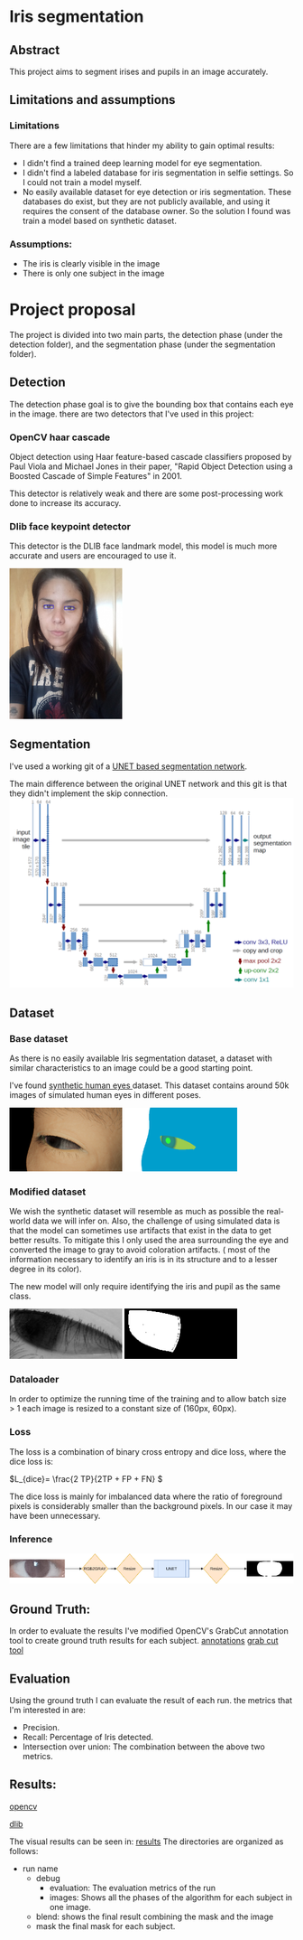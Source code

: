 # Iris segmentation
## Abstract
This project aims to segment irises and pupils in an image accurately.

## Limitations and assumptions
### Limitations
There are a few limitations that hinder my ability to gain optimal results:
 - I didn't find a trained deep learning model for eye segmentation.
 - I didn't find a labeled database for iris segmentation in selfie settings. So I could not train a model myself.
 - No easily available dataset for eye detection or iris segmentation. These databases do exist, but they are not publicly available, and using it requires the consent of the database owner.
So the solution I found was train a model based on synthetic dataset.
### Assumptions:
 - The iris is clearly visible in the image
 - There is only one subject in the image

# Project proposal

The project is divided into two main parts, the detection phase (under the detection folder), and the segmentation phase (under the segmentation folder).

## Detection 
The detection phase goal is to give the bounding box that contains each eye in the image.
there are two detectors that I've used in this project:
### OpenCV haar cascade
Object detection using Haar feature-based cascade classifiers proposed by Paul Viola and Michael Jones in their paper, "Rapid Object Detection using a Boosted Cascade of Simple Features" in 2001.
 
This detector is relatively weak and there are some post-processing work done to increase its accuracy.

### Dlib face keypoint detector
This detector is the DLIB face landmark model, this model is much more accurate and users are encouraged to use it.
<!-- ![dlib typical output](files/detect.jpg) -->
<img src="files/detect.jpg" alt="dlib typical output" style="width:200px;"/>



## Segmentation
I've used a working git of a [UNET based segmentation network](https://github.com/milesial/Pytorch-UNet.git).

The main difference between the original UNET network and this git is that they didn't implement the skip connection.
![UNET architecture](files/u-net-architecture.png)
## Dataset
### Base dataset
As there is no easily available Iris segmentation dataset,
a dataset with similar characteristics to an image could be a good starting point.

I've found [synthetic human eyes ](https://www.kaggle.com/datasets/allexmendes/synthetic-human-eyes) dataset.
This dataset contains around 50k images of simulated human eyes in different poses.

<img src="files/synthetic_lit.png" alt="image" style="width:200px;"/>
<img src="files/synthetic_annotations.png" alt="annotation" style="width:200px;"/>

### Modified dataset
We wish the synthetic dataset will resemble as much as possible the real-world data we will infer on.
Also, the challenge of using simulated data is that the model can sometimes use artifacts that exist in the data to get better results.
To mitigate this I only used the area surrounding the eye and converted the image to gray  to avoid coloration artifacts.
( most of the information necessary to identify an iris is in its structure  and to a lesser degree in its color).

The new model will only require identifying the iris and pupil as the same class.

<img src="files/eye_syn.png" alt="image" style="width:200px;"/>
<img src="files/mask_syn.png" alt="annotation" style="width:200px;"/>

### Dataloader
In order to optimize the running time of the training and to allow batch size > 1
each image is resized to a constant size of (160px, 60px).

### Loss
The loss is a combination of binary cross entropy and dice loss,
where the dice loss is:

$L_{dice}=  \frac{2 TP}{2TP + FP + FN} $

The dice loss is mainly for imbalanced data where the ratio of foreground pixels is considerably smaller than the background pixels.
In our case it may have been unnecessary.

### Inference

![Iris segmentation flow chart](files/Iris_seg_flow_chart.png)

## Ground Truth:
In order to evaluate the results I've modified OpenCV's GrabCut annotation tool to create ground truth results for each subject.
[annotations](/gt/annotations)
[grab cut tool](utils/grabcut.py)

## Evaluation  
Using the ground truth I can evaluate the result of each run.
the metrics that I'm interested in are:
- Precision.
- Recall: Percentage of Iris detected.
- Intersection over union: The combination between the above two metrics.

## Results:



[opencv](out/opencv_haar/debug/evaluation/results.csv)

[dlib](out/dlib/debug/evaluation/results.csv)

The visual results can be seen in:
[results](out)
The directories are organized as follows:
- run name  
	- debug
    	- evaluation: The evaluation metrics of the run
    	- images: Shows all the phases of the algorithm for each subject in one image.
	- blend: shows the final result combining the mask and the image
	- mask the final mask for each subject.













